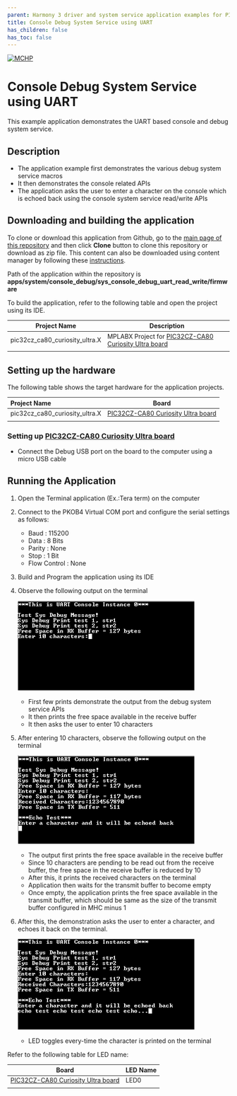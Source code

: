 ```yaml
---
parent: Harmony 3 driver and system service application examples for PIC32CZ-CA80 family
title: Console Debug System Service using UART 
has_children: false
has_toc: false
---
```


[![MCHP](https://www.microchip.com/ResourcePackages/Microchip/assets/dist/images/logo.png)](https://www.microchip.com)

# Console Debug System Service using UART

This example application demonstrates the UART based console and debug system service.

## Description

- The application example first demonstrates the various debug system service macros
- It then demonstrates the console related APIs
- The application asks the user to enter a character on the console which is echoed back using the console system service read/write APIs

## Downloading and building the application

To clone or download this application from Github, go to the [main page of this repository](https://github.com/Microchip-MPLAB-Harmony/csp_apps_pic32cz_ca) and then click **Clone** button to clone this repository or download as zip file.
This content can also be downloaded using content manager by following these [instructions](https://github.com/Microchip-MPLAB-Harmony/contentmanager/wiki).

Path of the application within the repository is **apps/system/console_debug/sys_console_debug_uart_read_write/firmware**

To build the application, refer to the following table and open the project using its IDE.

| Project Name      | Description                                    |
| ----------------- | ---------------------------------------------- |
| pic32cz_ca80_curiosity_ultra.X    | MPLABX Project for [PIC32CZ-CA80 Curiosity Ultra board](https://www.microchip.com/developmenttools/ProductDetails/)|
|||

## Setting up the hardware

The following table shows the target hardware for the application projects.

| Project Name| Board|
|:---------|:---------:|
| pic32cz_ca80_curiosity_ultra.X    | [PIC32CZ-CA80 Curiosity Ultra board](https://www.microchip.com/developmenttools/ProductDetails/)|
|||

### Setting up [PIC32CZ-CA80 Curiosity Ultra board](https://www.microchip.com/developmenttools/ProductDetails/)

- Connect the Debug USB port on the board to the computer using a micro USB cable

## Running the Application

1. Open the Terminal application (Ex.:Tera term) on the computer
2. Connect to the PKOB4 Virtual COM port and configure the serial settings as follows:
    - Baud : 115200
    - Data : 8 Bits
    - Parity : None
    - Stop : 1 Bit
    - Flow Control : None
3. Build and Program the application using its IDE
4. Observe the following output on the terminal

    ![output_1](images/output_sys_console_debug_uart_read_write_1.png)

    - First few prints demonstrate the output from the debug system service APIs
    - It then prints the free space available in the receive buffer
    - It then asks the user to enter 10 characters

5. After entering 10 characters, observe the following output on the terminal

    ![output_2](images/output_sys_console_debug_uart_read_write_2.png)

    - The output first prints the free space available in the receive buffer
    - Since 10 characters are pending to be read out from the receive buffer, the free space in the receive buffer is reduced by 10
    - After this, it prints the received characters on the terminal
    - Application then waits for the transmit buffer to become empty
    - Once empty, the application prints the free space available in the transmit buffer, which should be same as the size of the transmit buffer configured in MHC minus 1

6. After this, the demonstration asks the user to enter a character, and echoes it back on the terminal.

    ![output_3](images/output_sys_console_debug_uart_read_write_3.png)

    - LED toggles every-time the character is printed on the terminal

Refer to the following table for LED name:

| Board | LED Name |
| ----- | -------- |
|  [PIC32CZ-CA80 Curiosity Ultra board](https://www.microchip.com/developmenttools/ProductDetails/) | LED0 |
|||